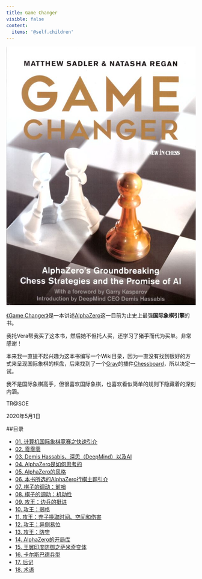 ```yaml
---
title: Game Changer
visible: false
content:
  items: '@self.children'
---
```


![](cover.jpg)

[《Game Changer》](https://rsywx.net/books/01936.html)是一本讲述[AlphaZero](https://en.wikipedia.org/wiki/AlphaZero)这一目前为止史上最强**国际象棋引擎**的书。

我托Vera帮我买了这本书，然后她不但托人买，还学习了猪手而代为买单。非常感谢！

本来我一直提不起兴趣为这本书编写一个Wiki目录，因为一直没有找到很好的方式来呈现国际象棋的棋盘，后来找到了一个[Grav](https://getgrav.org/)的插件[Chessboard](https://github.com/exoticorn/grav-plugin-chessboard)，所以决定一试。

我不是国际象棋高手，但很喜欢国际象棋，也喜欢看似简单的规则下隐藏着的深刻内涵。

TR@SOE

2020年5月1日

##目录

  * [01. 计算机国际象棋竞赛之快速引介](./quick_tour)
  * [02. 零零零](./zero_zero_zero)
  * [03. Demis Hassabis、深思（DeepMind）以及AI](./demis_hassabis)
  * [04. AlphaZero是如何思考的](./how_alphazero_thinks)
  * [05. AlphaZero的风格](./alphazero_style)
  * [06. 本书所选的AlphaZero行棋主题引介](./introduction_themes)
  * [07. 棋子的调动：前哨](./outposts)
  * [08. 棋子的调动：机动性](./activity)
  * [09. 攻王：边兵的挺进](./march_rook_pawn)
  * [10. 攻王：弱格](./color_complexes)
  * [11. 攻王：弃子换取时间、空间和伤害](./scrifice_for_time_space_damage)
  * [12. 攻王：异侧易位](./opposite_side_castling)
  * [13. 攻王：防守](./defence)
  * [14. AlphaZero的开局库](./opening_repertoire)
  * [15. 王翼印度防御之萨米奇变体](./king_indian_samisch)
  * [16. 卡尔斯巴德兵型](./carlsbad)
  * [17. 后记](./epilogue)
  * [18. 术语](./technical_note)







